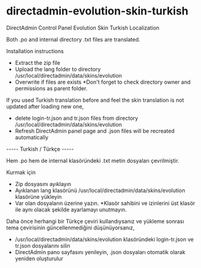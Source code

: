 # directadmin-evolution-skin-turkish
DirectAdmin Control Panel Evolution Skin Turkish Localization

Both .po and internal directory .txt files are translated. 

Installation instructions
- Extract the zip file
- Upload the lang folder to directory /usr/local/directadmin/data/skins/evolution 
- Overwrite if files are exists
*Don't forget to check directory owner and permissions as parent folder.

If you used Turkish translation before and feel the skin translation is not updated after loading new one, 
- delete login-tr.json and tr.json files from directory /usr/local/directadmin/data/skins/evolution
- Refresh DirectAdmin panel page and .json files will be recreated automatically

----- Turkish / Türkçe -----

Hem .po hem de internal klasöründeki .txt metin dosyaları çevrilmiştir.

Kurmak için
- Zip dosyasını ayıklayın 
- Ayıklanan lang klasörünü /usr/local/directadmin/data/skins/evolution klasörüne yükleyin
- Var olan dosyaların üzerine yazın.
*Klasör sahibini ve izinlerini üst klasör ile aynı olacak şekilde ayarlamayı unutmayın.

Daha önce herhangi bir Türkçe çeviri kullandıysanız ve yükleme sonrası tema çevirisinin güncellenmediğini düşünüyorsanız,
- /usr/local/directadmin/data/skins/evolution klasöründeki login-tr.json ve tr.json dosyalarını silin
- DirectAdmin pano sayfasını yenileyin, .json dosyaları otomatik olarak yeniden oluşturulur
